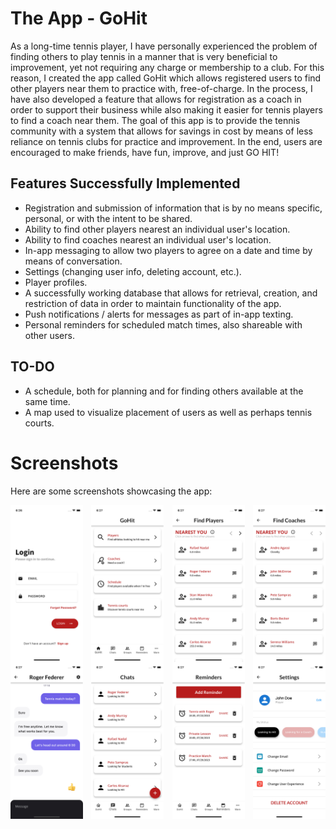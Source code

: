 # The App - GoHit
As a long-time tennis player, I have personally experienced the problem of finding others to play tennis in a manner that is very beneficial to improvement, yet not requiring any charge or membership to a club. For this reason, I created the app called GoHit which allows registered users to find other players near them to practice with, free-of-charge. In the process, I have also developed a feature that allows for registration as a coach in order to support their business while also making it easier for tennis players to find a coach near them. The goal of this app is to provide the tennis community with a system that allows for savings in cost by means of less reliance on tennis clubs for practice and improvement. In the end, users are encouraged to make friends, have fun, improve, and just GO HIT!

## Features Successfully Implemented
- Registration and submission of information that is by no means specific, personal, or with the intent to be shared.
- Ability to find other players nearest an individual user's location.
- Ability to find coaches nearest an individual user's location.
- In-app messaging to allow two players to agree on a date and time by means of conversation.
- Settings (changing user info, deleting account, etc.).
- Player profiles.
- A successfully working database that allows for retrieval, creation, and restriction of data in order to maintain functionality of the app.
- Push notifications / alerts for messages as part of in-app texting.
- Personal reminders for scheduled match times, also shareable with other users.

## TO-DO
- A schedule, both for planning and for finding others available at the same time.
- A map used to visualize placement of users as well as perhaps tennis courts.

# Screenshots
Here are some screenshots showcasing the app:
<div style="display: flex; flex-wrap: wrap; justify-content: space-between;">
  <img src="screenshots/gohit1.webp" alt="Screenshot 1" width="23%">
  <img src="screenshots/gohit2.webp" alt="Screenshot 2" width="23%">
  <img src="screenshots/gohit3.webp" alt="Screenshot 3" width="23%">
  <img src="screenshots/gohit4.webp" alt="Screenshot 4" width="23%">
  <img src="screenshots/gohit5.webp" alt="Screenshot 5" width="23%">
  <img src="screenshots/gohit6.webp" alt="Screenshot 6" width="23%">
  <img src="screenshots/gohit7.webp" alt="Screenshot 7" width="23%">
  <img src="screenshots/gohit8.webp" alt="Screenshot 8" width="23%">
</div>

